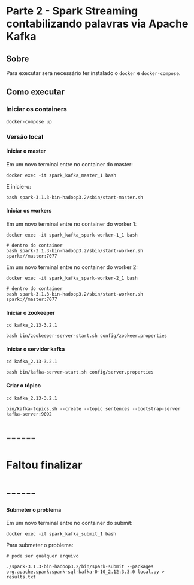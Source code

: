 # Parte 2 - Spark Streaming contabilizando palavras via Apache Kafka

## Sobre

Para executar será necessário ter instalado o `docker` e `docker-compose`.

## Como executar

### Iniciar os containers

```
docker-compose up
```

### Versão local

#### Iniciar o master

Em um novo terminal entre no container do master:

```
docker exec -it spark_kafka_master_1 bash
```

E inicie-o:

```
bash spark-3.1.3-bin-hadoop3.2/sbin/start-master.sh
```

#### Iniciar os workers

Em um novo terminal entre no container do worker 1:

```
docker exec -it spark_kafka_spark-worker-1_1 bash

# dentro do container
bash spark-3.1.3-bin-hadoop3.2/sbin/start-worker.sh spark://master:7077
```

Em um novo terminal entre no container do worker 2:

```
docker exec -it spark_kafka_spark-worker-2_1 bash

# dentro do container
bash spark-3.1.3-bin-hadoop3.2/sbin/start-worker.sh spark://master:7077
```

#### Iniciar o zookeeper

```
cd kafka_2.13-3.2.1

bash bin/zookeeper-server-start.sh config/zookeer.properties
```

#### Iniciar o servidor kafka

```
cd kafka_2.13-3.2.1

bash bin/kafka-server-start.sh config/server.properties
```

#### Criar o tópico

```
cd kafka_2.13-3.2.1

bin/kafka-topics.sh --create --topic sentences --bootstrap-server kafka-server:9092
```

# ------
# Faltou finalizar
# ------

<!-- #### Executar criação

```
``` -->

#### Submeter o problema

Em um novo terminal entre no container do submit:

```
docker exec -it spark_kafka_submit_1 bash
```

Para submeter o problema:

```
# pode ser qualquer arquivo

./spark-3.1.3-bin-hadoop3.2/bin/spark-submit --packages org.apache.spark:spark-sql-kafka-0-10_2.12:3.3.0 local.py > results.txt
```
